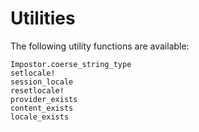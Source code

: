 # Utilities

The following utility functions are available:

```@docs
Impostor.coerse_string_type
setlocale!
session_locale
resetlocale!
provider_exists
content_exists
locale_exists
```
